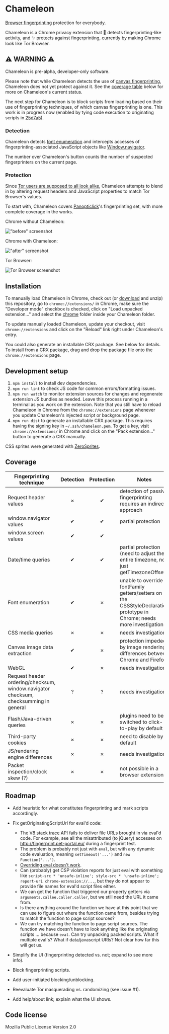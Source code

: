 # Chameleon

[Browser fingerprinting](http://akademie.dw.de/digitalsafety/your-browsers-fingerprints-and-how-to-reduce-them/) protection for everybody.

Chameleon is a Chrome privacy extension that :star2: detects fingerprinting-like activity, and :sparkles: protects against fingerprinting, currently by making Chrome look like Tor Browser.

## :warning: WARNING :warning:

Chameleon is pre-alpha, developer-only software.

Please note that while Chameleon detects the use of [canvas fingerprinting](http://www.propublica.org/article/meet-the-online-tracking-device-that-is-virtually-impossible-to-block), Chameleon does not yet protect against it. See the [coverage table](#coverage) below for more on Chameleon's current status.

The next step for Chameleon is to block scripts from loading based on their use of fingerprinting techniques, of which canvas fingerprinting is one. This work is in progress now (enabled by tying code execution to originating scripts in [25d7a5](https://github.com/ghostwords/chameleon/commit/25d7a5971347902bac594d669de388416b1f21ca)).

### Detection

Chameleon detects [font enumeration](http://www.lalit.org/lab/javascript-css-font-detect/) and intercepts accesses of fingerprinting-associated JavaScript objects like [Window.navigator](https://developer.mozilla.org/en-US/docs/Web/API/Navigator).

The number over Chameleon's button counts the number of suspected fingerprinters on the current page.

### Protection

Since [Tor users are supposed to all look alike](https://www.torproject.org/projects/torbrowser/design/#fingerprinting-linkability), Chameleon attempts to blend in by altering request headers and JavaScript properties to match Tor Browser's values.

To start with, Chameleon covers [Panopticlick](https://panopticlick.eff.org/)'s fingerprinting set, with more complete coverage in the works.

Chrome without Chameleon:

!["before" screenshot](images/before.png)

Chrome with Chameleon:

!["after" screenshot](images/after.png)

Tor Browser:

![Tor Browser screenshot](images/tor.png)


## Installation

To manually load Chameleon in Chrome, check out (or [download](https://github.com/ghostwords/chameleon/archive/master.zip) and unzip) this repository, go to `chrome://extensions/` in Chrome, make sure the "Developer mode" checkbox is checked, click on "Load unpacked extension..." and select the [chrome](chrome/) folder inside your Chameleon folder.

To update manually loaded Chameleon, update your checkout, visit `chrome://extensions` and click on the "Reload" link right under Chameleon's entry.

You could also generate an installable CRX package. See below for details. To install from a CRX package, drag and drop the package file onto the `chrome://extensions` page.


## Development setup

1. `npm install` to install dev dependencies.
2. `npm run lint` to check JS code for common errors/formatting issues.
3. `npm run watch` to monitor extension sources for changes and regenerate extension JS bundles as needed. Leave this process running in a terminal as you work on the extension. Note that you still have to reload Chameleon in Chrome from the `chrome://extensions` page whenever you update Chameleon's injected script or background page.
4. `npm run dist` to generate an installable CRX package. This requires having the signing key in `~/.ssh/chameleon.pem`. To get a key, visit `chrome://extensions/` in Chrome and click on the "Pack extension..." button to generate a CRX manually.

CSS sprites were generated with [ZeroSprites](http://zerosprites.com/).


## Coverage

Fingerprinting technique | Detection | Protection | Notes
------------------------ |:---------:|:----------:| -----
Request header values | ✗ | ✔ | detection of passive fingerprinting requires an indirect approach
window.navigator values | ✔ | ✔ | partial protection
window.screen values | ✔ | ✔
Date/time queries | ✔ | ✔ | partial protection (need to adjust the entire timezone, not just getTimezoneOffset)
Font enumeration | ✔ | ✗ | unable to override fontFamily getters/setters on the CSSStyleDeclaration prototype in Chrome; needs more investigation
CSS media queries | ✗ | ✗ | needs investigation
Canvas image data extraction | ✔ | ✗ | protection impeded by image rendering differences between Chrome and Firefox
WebGL | ✔ | ✗ | needs investigation
Request header ordering/checksum, window.navigator checksum, checksumming in general | ? | ? | needs investigation
Flash/Java-driven queries | ✗ | ✗ | plugins need to be switched to click-to-play by default
Third-party cookies | ✗ | ✗ | need to disable by default
JS/rendering engine differences | ✗ | ✗ | needs investigation
Packet inspection/clock skew (?) | ✗ | ✗ | not possible in a browser extension


## Roadmap

- Add heuristic for what constitutes fingerprinting and mark scripts accordingly.

- Fix getOriginatingScriptUrl for eval'd code:
	- The [V8 stack trace API](http://code.google.com/p/v8/wiki/JavaScriptStackTraceApi) fails to deliver file URLs brought in via eval'd code. For example, see all the misattributed (to jQuery) accesses on http://fingerprint.pet-portal.eu/ during a fingerprint test.
	- The problem is probably not just with `eval`, but with any dynamic code evaluation, meaning `setTimeout('...')` and `new Function('...')`.
	- [Overriding eval doesn't work](http://stackoverflow.com/a/2567001).
	- Can (probably) get CSP violation reports for just eval with something like `script-src * 'unsafe-inline'; style-src * 'unsafe-inline'; report-uri chrome-extension://...`, but they do not appear to provide file names for eval'd script files either.
	- We can get the function that triggered our property getters via `arguments.callee.caller.caller`, but we still need the URL it came from.
	- Is there anything around the function we have at this point that we can use to figure out where the function came from, besides trying to match the function to page script sources?
	- We can try matching the function to page script sources. The function we have doesn't have to look anything like the originating scripts ... because `eval`. Can try unpacking packed scripts. What if multiple eval's? What if data/javascript URIs? Not clear how far this will get us.

- Simplify the UI (fingerprinting detected vs. not; expand to see more info).

- Block fingerprinting scripts.

- Add user-initiated blocking/unblocking.

- Reevaluate Tor masquerading vs. randomizing (see issue #1).

- Add help/about link; explain what the UI shows.


## Code license

Mozilla Public License Version 2.0
